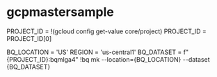 # gcpmastersample
PROJECT_ID = !(gcloud config get-value core/project)
PROJECT_ID = PROJECT_ID[0]

BQ_LOCATION = 'US'
REGION = 'us-central1'
BQ_DATASET = f"{PROJECT_ID}:bqmlga4"
!bq mk --location={BQ_LOCATION} --dataset {BQ_DATASET}
